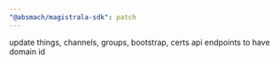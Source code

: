 ```yaml
---
"@absmach/magistrala-sdk": patch
---
```


update things, channels, groups, bootstrap, certs api endpoints to have domain id
